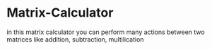 # Matrix-Calculator
in this matrix calculator you can perform many actions between two matrices like addition, subtraction, multilication
